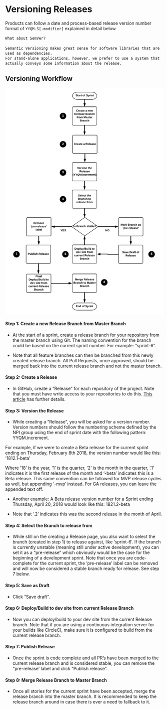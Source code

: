 # Versioning Releases
Products can follow a date and process-based release version number format of `YYQM.S[-modifier]` explained in detail below.

```
What about SemVer?

Semantic Versioning makes great sense for software libraries that are used as dependencies.
For stand-alone applications, however, we prefer to use a system that actually conveys some information about the release.
```

## Versioning Workflow
![Versioning Workflow Diagram](images/versiong-releases-flow.png)

#### Step 1: Create a new Release Branch from Master Branch
- At the start of a sprint, create a release branch for your repository from the master branch using Git. The naming convention for the branch could be based on the current sprint number. For example: “sprint-6”.

- Note that all feature branches can then be branched from this newly created release branch. All Pull Requests, once approved, should be merged back into the current release branch and not the master branch.

#### Step 2: Create a Release
- In GitHub, create a “Release” for each repository of the project. Note that you must have write access to your repositories to do this. [This article](https://help.github.com/articles/creating-releases) has further details.

#### Step 3: Version the Release
- While creating a “Release”, you will be asked for a version number. Version numbers should follow the numbering scheme defined by the NPI group using the end of sprint date with the following pattern: YYQM.increment.

For example, if we were to create a Beta release for the current sprint ending on Thursday, February 8th 2018, the version number would like this: ‘1812.1-beta’

Where ’18’ is the year, ‘1’ is the quarter, ‘2’ is the month in the quarter, ‘.1’ indicates it is the first release of the month and ‘-beta’ indicates this is a Beta release. This same convention can be followed for MVP release cycles as well, but appending ‘-mvp’ instead. For GA releases, you can leave the appended text off.

- Another example:
A Beta release version number for a Sprint ending Thursday, April 20, 2018 would look like this:
1821.2-beta

- Note that ‘.2’ indicates this was the second release in the month of April.

#### Step 4: Select the Branch to release from
- While still on the creating a Release page, you also want to select the branch (created in step 1) to release against, like ‘sprint-6’. If the branch is currently unstable (meaning still under active development), you can set it as a “pre-release” which obviously would be the case for the beginning of a development sprint. Note that once you are code-complete for the current sprint, the ‘pre-release’ label can be removed and will now be considered a stable branch ready for release. See step 7 below.

#### Step 5: Save as Draft
- Click “Save draft”.

#### Step 6: Deploy/Build to dev site from current Release Branch
- Now you can deploy/build to your dev site from the current Release branch. Note that if you are using a continuous integration server for your builds like CircleCI, make sure it is configured to build from the current release branch.

#### Step 7: Publish Release
- Once the sprint is code complete and all PR’s have been merged to the current release branch and is considered stable, you can remove the “pre-release’ label and click “Publish release”.

#### Step 8: Merge Release Branch to Master Branch
- Once all stories for the current sprint have been accepted, merge the release branch into the master branch. It is recommended to keep the release branch around in case there is ever a need to fallback to it.
